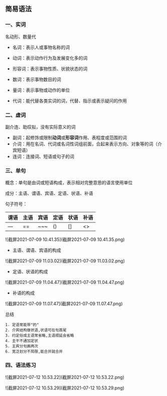 ## 简易语法



### 一、实词

名动形、数量代

* 名词：表示人或事物名称的词
* 动词：表示动作行为及发展变化多的词
* 形容词：表示事物性质、状貌状态的词

* 数词：表示事物数目的词

* 量词：表示事物或动作的单位

* 代词：能代替各类实词的词，代替、指示或表示疑问的作用



### 二、虚词

副介连、助叹拟，没有实际意义的词

* 副词：起修饰或限制**动词**或**形容词**作用、表程度或范围的词
* 介词：用在名词、代词或名词性词组前面，合起来表示方向、对象等的词（介宾短语）
* 连词：连接词、短语或句子的词



### 三、单句

概念：单句是由词或短语构成，表示相对完整意思的语言使用单位

成分：主语、谓语、宾语、定语、状语、补语

句子符号：

| 谓语 | 主语 | 宾语 | 定语 | 状语 | 补语 |
| ---- | ---- | ---- | ---- | ---- | ---- |
| —    | ==   | ~~~  | ()   | []   | <>   |

![截屏2021-07-09 10.41.35](截屏2021-07-09 10.41.35.png)

* 主语、谓语、宾语的构成

![截屏2021-07-09 11.03.02](截屏2021-07-09 11.03.02.png)

* 定语、状语的构成

![截屏2021-07-09 11.04.47](截屏2021-07-09 11.04.47.png)

* 补语的构成

![截屏2021-07-09 11.07.47](截屏2021-07-09 11.07.47.png)



总结

```
1. 定语常能带"的"
2. 介宾结构做状语,状语可在句首尾
3. 约定俗成主语常省略,主语顺延会省略
4. 主干不通加定状
5. 主宾分句画两次
6. 宽泛划分不局限,能合并就合并
```



### 四、语法练习

  ![截屏2021-07-12 10.53.22](截屏2021-07-12 10.53.22.png)



![截屏2021-07-12 10.53.29](截屏2021-07-12 10.53.29.png)